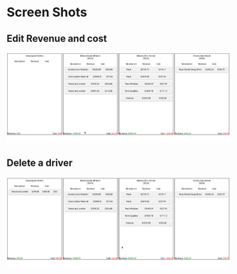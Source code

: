 # Screen Shots

## Edit Revenue and cost

![Edit](./edit.gif)

## Delete a driver

![delete](./delete.gif)
